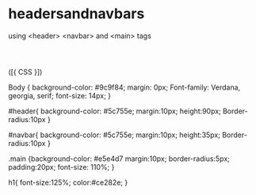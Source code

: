 # headersandnavbars
using &lt;header> &lt;navbar> and &lt;main> tags




<!DOCTYPE html>

<html>

<head>

  <title> </title>
<link type=”text/css”   rel=”stylesheet”   href=”stylesheet”>

</head>

<body> 

<header> </header>

<navbar> </navbar>

<main> </main>

</body> </html>

([{ CSS }])

Body { background-color: #9c9f84;
margin: 0px;
Font-family: Verdana, georgia, serif;
font-size: 14px;   }

#header{ background-color: #5c755e;
margin:10px;
height:90px; 
Border-radius:10px   }

#navbar{ background-color: #5c755e;
margin:10px;
height:35px; 
Border-radius:10px   }

.main {background-color: #e5e4d7
margin:10px;
border-radius:5px;
padding:20px;
font-size: 110%;   }

h1{ font-size:125%;
color:#ce282e;
 }
